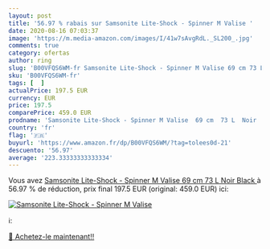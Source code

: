 ```yaml
---
layout: post
title: '56.97 % rabais sur Samsonite Lite-Shock - Spinner M Valise '
date: 2020-08-16 07:03:37
image: 'https://m.media-amazon.com/images/I/41w7sAvgRdL._SL200_.jpg'
comments: true
category: ofertas
author: ring
slug: 'B00VFQS6WM-fr Samsonite Lite-Shock - Spinner M Valise 69 cm 73 L Noir Black'
sku: 'B00VFQS6WM-fr'
tags: [  ]
actualPrice: 197.5 EUR
currency: EUR
price: 197.5
comparePrice: 459.0 EUR
prodname: 'Samsonite Lite-Shock - Spinner M Valise  69 cm  73 L  Noir  Black '
country: 'fr'
flag: '🇫🇷'
buyurl: 'https://www.amazon.fr/dp/B00VFQS6WM/?tag=tolees0d-21'
descuento: '56.97'
average: '223.33333333333334'
---
```


Vous avez [Samsonite Lite-Shock - Spinner M Valise  69 cm  73 L  Noir  Black ](https://www.amazon.fr/dp/B00VFQS6WM/?tag=tolees0d-21)  à  56.97 % de réduction, prix final  197.5 EUR (original: 459.0 EUR) ici:

[![Samsonite Lite-Shock - Spinner M Valise ](https://m.media-amazon.com/images/I/41w7sAvgRdL._SL200_.jpg)](https://www.amazon.fr/dp/B00VFQS6WM/?tag=tolees0d-21)

ℹ️:


[🛒 Achetez-le maintenant!!](https://www.amazon.fr/dp/B00VFQS6WM/?tag=tolees0d-21)
